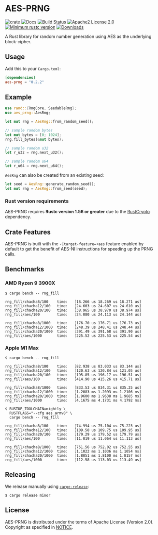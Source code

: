 # AES-PRNG

[![crate][crate-image]][crate-link]
[![Docs][docs-image]][docs-link]
[![Build Status][build-image]][build-link]
[![Apache2 License 2.0][license-image]][license-link]
[![Minimum rustc version][rustc-image]][rustc-link]
[![Downloads][downloads-image]][crate-link]

A Rust library for random number generation using AES as the underlying block-cipher.

## Usage

Add this to your `Cargo.toml`:

```toml
[dependencies]
aes-prng = "0.2.2"
```

## Example

```rust
use rand::{RngCore, SeedableRng};
use aes_prng::AesRng;

let mut rng = AesRng::from_random_seed();

// sample random bytes
let mut bytes = [0; 1024];
rng.fill_bytes(&mut bytes);

// sample random u32
let r_u32 = rng.next_u32();

// sample random u64
let r_u64 = rng.next_u64();
```

`AesRng` can also be created from an existing seed:

```rust
let seed = AesRng::generate_random_seed();
let mut rng = AesRng::from_seed(seed);
```

### Rust version requirements

AES-PRNG requires **Rustc version 1.56 or greater** due to the [RustCrypto](
https://github.com/RustCrypto/block-ciphers/tree/master/aes) dependency.

## Crate Features

AES-PRNG is built with the `-Ctarget-feature=+aes` feature enabled by default
to get the benefit of AES-NI instructions for speeding up the PRNG calls.

## Benchmarks

### AMD Ryzen 9 3900X

```
$ cargo bench -- rng_fill

rng_fill/chacha8/100    time:   [18.266 us 18.269 us 18.271 us]
rng_fill/chacha12/100   time:   [24.603 us 24.607 us 24.610 us]
rng_fill/chacha20/100   time:   [38.965 us 38.970 us 38.974 us]
rng_fill/aes/100        time:   [24.080 us 24.113 us 24.144 us]

rng_fill/chacha8/1000   time:   [176.70 us 176.71 us 176.73 us]
rng_fill/chacha12/1000  time:   [248.39 us 248.41 us 248.44 us]
rng_fill/chacha20/1000  time:   [391.49 us 391.68 us 391.90 us]
rng_fill/aes/1000       time:   [225.52 us 225.53 us 225.54 us]
```

### Apple M1 Max

```
$ cargo bench -- rng_fill

rng_fill/chacha8/100    time:   [82.938 us 83.033 us 83.144 us]
rng_fill/chacha12/100   time:   [120.63 us 120.84 us 121.05 us]
rng_fill/chacha20/100   time:   [195.85 us 196.17 us 196.51 us]
rng_fill/aes/100        time:   [414.90 us 415.26 us 415.71 us]

rng_fill/chacha8/1000   time:   [833.53 us 834.31 us 835.25 us]
rng_fill/chacha12/1000  time:   [1.2083 ms 1.2093 ms 1.2106 ms]
rng_fill/chacha20/1000  time:   [1.9600 ms 1.9638 ms 1.9685 ms]
rng_fill/aes/1000       time:   [4.1675 ms 4.1731 ms 4.1792 ms]
```

```
$ RUSTUP_TOOLCHAIN=nightly \
  RUSTFLAGS="--cfg aes_armv8" \
  cargo bench -- rng_fill

rng_fill/chacha8/100    time:   [74.994 us 75.104 us 75.223 us]
rng_fill/chacha12/100   time:   [109.58 us 109.75 us 109.95 us]
rng_fill/chacha20/100   time:   [179.29 us 179.52 us 179.79 us]
rng_fill/aes/100        time:   [11.019 us 11.064 us 11.113 us]

rng_fill/chacha8/1000   time:   [751.56 us 752.02 us 752.55 us]
rng_fill/chacha12/1000  time:   [1.1022 ms 1.1036 ms 1.1054 ms]
rng_fill/chacha20/1000  time:   [1.8051 ms 1.8100 ms 1.8157 ms]
rng_fill/aes/1000       time:   [112.58 us 113.03 us 113.49 us]
```

## Releasing

We release manually using [`carge-release`](https://github.com/crate-ci/cargo-release):

```
$ cargo release minor
```

## License

AES-PRNG is distributed under the terms of Apache License (Version 2.0). Copyright as specified in [NOTICE](./NOTICE).


[//]: # (badges)


[crate-image]: https://img.shields.io/crates/v/aes-prng.svg
[crate-link]: https://crates.io/crates/aes-prng
[docs-image]: https://docs.rs/aes-prng/badge.svg
[docs-link]: https://docs.rs/aes-prng
[build-image]: https://github.com/tf-encrypted/aes-prng/workflows/CI/badge.svg
[build-link]: https://github.com/tf-encrypted/aes-prng/actions
[license-image]: https://img.shields.io/badge/license-Apache%20License%202.0-blue.svg?style=flat
[license-link]: https://www.apache.org/licenses/LICENSE-2.0
[rustc-image]: https://img.shields.io/badge/rustc-1.56+-blue.svg
[rustc-link]: https://github.com/tf-encrypted/aes-prng#rust-version-requirements
[downloads-image]: https://img.shields.io/crates/d/aes-prng.svg
